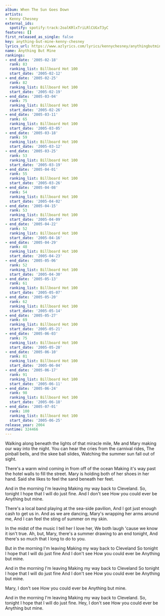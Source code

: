 ```yaml
---
album: When The Sun Goes Down
artists:
- Kenny Chesney
external_ids:
  spotify: spotify:track:2oalKRlxTriLRlCUGxT3yC
features: []
first_released_as_single: false
key: anything-but-mine-kenny-chesney
lyrics_url: https://www.azlyrics.com/lyrics/kennychesney/anythingbutmine.html
name: Anything But Mine
rankings:
- end_date: '2005-02-18'
  rank: 83
  ranking_list: Billboard Hot 100
  start_date: '2005-02-12'
- end_date: '2005-02-25'
  rank: 82
  ranking_list: Billboard Hot 100
  start_date: '2005-02-19'
- end_date: '2005-03-04'
  rank: 75
  ranking_list: Billboard Hot 100
  start_date: '2005-02-26'
- end_date: '2005-03-11'
  rank: 65
  ranking_list: Billboard Hot 100
  start_date: '2005-03-05'
- end_date: '2005-03-18'
  rank: 59
  ranking_list: Billboard Hot 100
  start_date: '2005-03-12'
- end_date: '2005-03-25'
  rank: 53
  ranking_list: Billboard Hot 100
  start_date: '2005-03-19'
- end_date: '2005-04-01'
  rank: 55
  ranking_list: Billboard Hot 100
  start_date: '2005-03-26'
- end_date: '2005-04-08'
  rank: 54
  ranking_list: Billboard Hot 100
  start_date: '2005-04-02'
- end_date: '2005-04-15'
  rank: 53
  ranking_list: Billboard Hot 100
  start_date: '2005-04-09'
- end_date: '2005-04-22'
  rank: 52
  ranking_list: Billboard Hot 100
  start_date: '2005-04-16'
- end_date: '2005-04-29'
  rank: 48
  ranking_list: Billboard Hot 100
  start_date: '2005-04-23'
- end_date: '2005-05-06'
  rank: 52
  ranking_list: Billboard Hot 100
  start_date: '2005-04-30'
- end_date: '2005-05-13'
  rank: 61
  ranking_list: Billboard Hot 100
  start_date: '2005-05-07'
- end_date: '2005-05-20'
  rank: 62
  ranking_list: Billboard Hot 100
  start_date: '2005-05-14'
- end_date: '2005-05-27'
  rank: 69
  ranking_list: Billboard Hot 100
  start_date: '2005-05-21'
- end_date: '2005-06-03'
  rank: 75
  ranking_list: Billboard Hot 100
  start_date: '2005-05-28'
- end_date: '2005-06-10'
  rank: 81
  ranking_list: Billboard Hot 100
  start_date: '2005-06-04'
- end_date: '2005-06-17'
  rank: 91
  ranking_list: Billboard Hot 100
  start_date: '2005-06-11'
- end_date: '2005-06-24'
  rank: 98
  ranking_list: Billboard Hot 100
  start_date: '2005-06-18'
- end_date: '2005-07-01'
  rank: 100
  ranking_list: Billboard Hot 100
  start_date: '2005-06-25'
release_year: 2004
runtime: 324466
---
```

Walking along beneath the lights of that miracle mile,
Me and Mary making our way into the night.
You can hear the cries from the carnival rides,
The pinball bells, and the skee ball slides,
Watching the summer sun fall out of sight.

There's a warm wind coming in from off of the ocean
Making it's way past the hotel walls to fill the street.
Mary is holding both of her shoes in her hand.
Said she likes to feel the sand beneath her feet.

And in the morning I'm leaving
Making my way back to Cleveland.
So, tonight I hope that I will do just fine.
And I don't see
How you could ever be
Anything but mine.

There's a local band playing at the sea-side pavilion,
And I got just enough cash to get us in.
And as we are dancing, Mary's wrapping her arms around me,
And I can feel the sting of summer on my skin.

In the midst of the music I tell her I love her,
We both laugh 'cause we know it isn't true.
Ah, but, Mary, there's a summer drawing to an end tonight,
And there's so much that I long to do to you.

But in the morning I'm leaving
Making my way back to Cleveland
So tonight I hope that I will do just fine
And I don't see
How you could ever be
Anything but mine.

And in the morning I'm leaving
Making my way back to Cleveland
So tonight I hope that I will do just fine
And I don't see
How you could ever be
Anything but mine.

Mary, I don't see
How you could ever be
Anything but mine.

And in the morning I'm leaving
Making my way back to Cleveland.
So, tonight I hope that I will do just fine.
Hey, I don't see
How you could ever be
Anything but mine.
